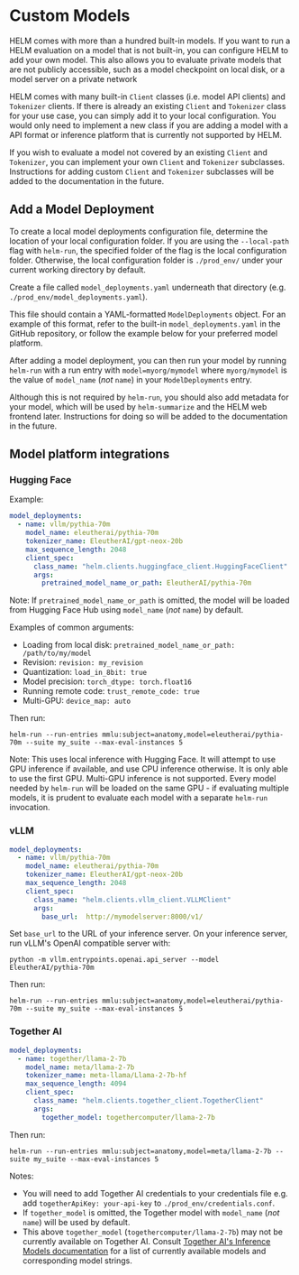 # Custom Models

HELM comes with more than a hundred built-in models. If you want to run a HELM evaluation on a model that is not built-in, you can configure HELM to add your own model. This also allows you to evaluate private models that are not publicly accessible, such as a model checkpoint on local disk, or a model server on a private network

HELM comes with many built-in `Client` classes (i.e. model API clients) and `Tokenizer` clients. If there is already an existing `Client` and `Tokenizer` class for your use case, you can simply add it to your local configuration. You would only need to implement a new class if you are adding a model with a API format or inference platform that is currently not supported by HELM.

If you wish to evaluate a model not covered by an existing `Client` and `Tokenizer`, you can implement your own `Client` and `Tokenizer` subclasses. Instructions for adding custom `Client` and `Tokenizer` subclasses will be added to the documentation in the future.

## Add a Model Deployment

To create a local model deployments configuration file, determine the location of your local configuration folder. If you are using the `--local-path` flag with `helm-run`, the specified folder of the flag is the local configuration folder. Otherwise, the local configuration folder is `./prod_env/` under your current working directory by default.

Create a file called `model_deployments.yaml` underneath that directory (e.g. `./prod_env/model_deployments.yaml`).

This file should contain a YAML-formatted `ModelDeployments` object. For an example of this format, refer to the built-in `model_deployments.yaml` in the GitHub repository, or follow the example below for your preferred model platform.

After adding a model deployment, you can then run your model by running `helm-run` with a run entry with `model=myorg/mymodel` where `myorg/mymodel` is the value of `model_name` (_not_ `name`) in your `ModelDeployments` entry.

Although this is not required by `helm-run`, you should also add metadata for your model, which will be used by `helm-summarize` and the HELM web frontend later. Instructions for doing so will be added to the documentation in the future.

## Model platform integrations

### Hugging Face

Example:

```yaml
model_deployments:
  - name: vllm/pythia-70m
    model_name: eleutherai/pythia-70m
    tokenizer_name: EleutherAI/gpt-neox-20b
    max_sequence_length: 2048
    client_spec:
      class_name: "helm.clients.huggingface_client.HuggingFaceClient"
      args:
        pretrained_model_name_or_path: EleutherAI/pythia-70m
```

Note: If `pretrained_model_name_or_path` is omitted, the model will be loaded from Hugging Face Hub using `model_name` (_not_ `name`) by default.

Examples of common arguments:

- Loading from local disk: `pretrained_model_name_or_path: /path/to/my/model`
- Revision: `revision: my_revision`
- Quantization: `load_in_8bit: true`
- Model precision: `torch_dtype: torch.float16`
- Running remote code: `trust_remote_code: true`
- Multi-GPU: `device_map: auto`

Then run:

```
helm-run --run-entries mmlu:subject=anatomy,model=eleutherai/pythia-70m --suite my_suite --max-eval-instances 5
```

Note: This uses local inference with Hugging Face. It will attempt to use GPU inference if available, and use CPU inference otherwise. It is only able to use the first GPU. Multi-GPU inference is not supported. Every model needed by `helm-run` will be loaded on the same GPU - if evaluating multiple models, it is prudent to evaluate each model with a separate `helm-run` invocation.

### vLLM

```yaml
model_deployments:
  - name: vllm/pythia-70m
    model_name: eleutherai/pythia-70m
    tokenizer_name: EleutherAI/gpt-neox-20b
    max_sequence_length: 2048
    client_spec:
      class_name: "helm.clients.vllm_client.VLLMClient"
      args:
        base_url:  http://mymodelserver:8000/v1/
```

Set `base_url` to the URL of your inference server. On your inference server, run vLLM's OpenAI compatible server with:

```
python -m vllm.entrypoints.openai.api_server --model EleutherAI/pythia-70m
```

Then run:

```
helm-run --run-entries mmlu:subject=anatomy,model=eleutherai/pythia-70m --suite my_suite --max-eval-instances 5
```

### Together AI

```yaml
model_deployments:
  - name: together/llama-2-7b
    model_name: meta/llama-2-7b
    tokenizer_name: meta-llama/Llama-2-7b-hf
    max_sequence_length: 4094
    client_spec:
      class_name: "helm.clients.together_client.TogetherClient"
      args:
        together_model: togethercomputer/llama-2-7b
```

Then run:

```
helm-run --run-entries mmlu:subject=anatomy,model=meta/llama-2-7b --suite my_suite --max-eval-instances 5
```

Notes:

- You will need to add Together AI credentials to your credentials file e.g. add `togetherApiKey: your-api-key` to `./prod_env/credentials.conf`.
- If `together_model` is omitted, the Together model with `model_name` (_not_ `name`) will be used by default.
- This above `together_model` (`togethercomputer/llama-2-7b`) may not be currently available on Together AI. Consult [Together AI's Inference Models documentation](https://docs.together.ai/docs/inference-models) for a list of currently available models and corresponding model strings.
